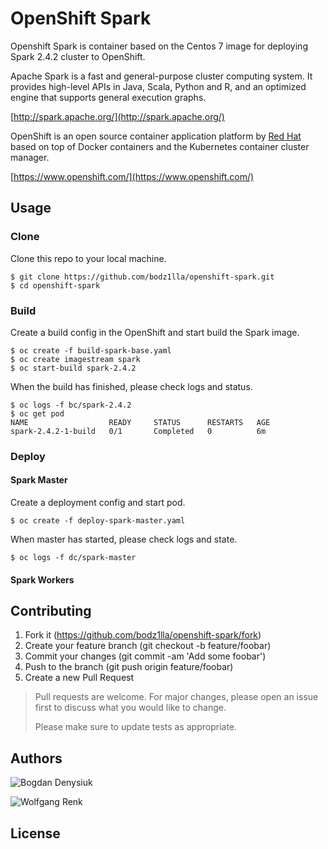 # OpenShift Spark

Openshift Spark is container based on the Centos 7 image for deploying Spark 2.4.2 cluster to OpenShift.

Apache Spark is a fast and general-purpose cluster computing system. It provides high-level APIs in Java, Scala, Python and R, and an optimized engine that supports general execution graphs.

[http://spark.apache.org/](http://spark.apache.org/)

OpenShift is an open source container application platform by [Red Hat](https://www.redhat.com) based on top of Docker containers and the Kubernetes container cluster manager.

[https://www.openshift.com/](https://www.openshift.com/)

## Usage

### Clone

Clone this repo to your local machine.

```
$ git clone https://github.com/bodz1lla/openshift-spark.git
$ cd openshift-spark
```

### Build

Create a build config in the OpenShift and start build the Spark image.

```
$ oc create -f build-spark-base.yaml
$ oc create imagestream spark
$ oc start-build spark-2.4.2
```
When the build has finished, please check logs and status.

```
$ oc logs -f bc/spark-2.4.2
$ oc get pod
NAME                  READY     STATUS      RESTARTS   AGE
spark-2.4.2-1-build   0/1       Completed   0          6m
```

### Deploy

#### Spark Master

Create a deployment config and start pod.

```
$ oc create -f deploy-spark-master.yaml
```

When master has started, please check logs and state.

```
$ oc logs -f dc/spark-master
```

#### Spark Workers

## Contributing

1. Fork it (https://github.com/bodz1lla/openshift-spark/fork)
2. Create your feature branch (git checkout -b feature/foobar)
3. Commit your changes (git commit -am 'Add some foobar')
4. Push to the branch (git push origin feature/foobar)
5. Create a new Pull Request

>Pull requests are welcome. For major changes, please open an issue first to discuss what you would like to change.
>
>Please make sure to update tests as appropriate.

## Authors

![Bogdan Denysiuk](https://github.com/bodz1lla)

![Wolfgang Renk](https://github.com/wrenkredhat)

## License
